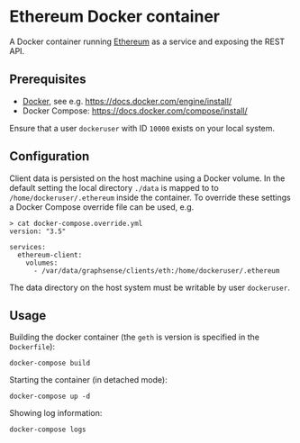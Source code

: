 # Ethereum Docker container

A Docker container running [Ethereum][ethereum] as a service and
exposing the REST API.

## Prerequisites

- [Docker][docker], see e.g. https://docs.docker.com/engine/install/
- Docker Compose: https://docs.docker.com/compose/install/

Ensure that a user `dockeruser` with ID `10000` exists on your local system.

## Configuration

Client data is persisted on the host machine using a Docker volume.
In the default setting the local directory `./data` is mapped to
to `/home/dockeruser/.ethereum` inside the container. To override these
settings a Docker Compose override file can be used, e.g.

```
> cat docker-compose.override.yml
version: "3.5"

services:
  ethereum-client:
    volumes:
      - /var/data/graphsense/clients/eth:/home/dockeruser/.ethereum
```

The data directory on the host system must be writable by user `dockeruser`.

## Usage

Building the docker container (the `geth` is version is specified in the
`Dockerfile`):

    docker-compose build

Starting the container (in detached mode):

    docker-compose up -d

Showing log information:

    docker-compose logs


[ethereum]: https://ethereum.org
[docker]: https://www.docker.com
